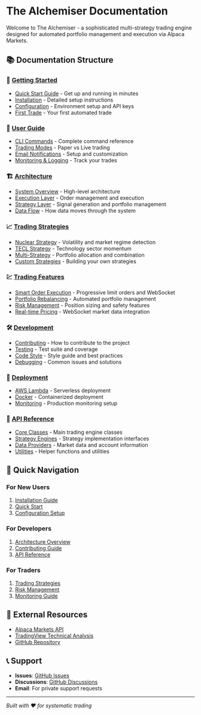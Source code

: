 # The Alchemiser Documentation

Welcome to The Alchemiser - a sophisticated multi-strategy trading engine designed for automated portfolio management and execution via Alpaca Markets.

## 📚 Documentation Structure

### 🚀 [Getting Started](./getting-started/)

- [Quick Start Guide](./getting-started/quickstart.md) - Get up and running in minutes
- [Installation](./getting-started/installation.md) - Detailed setup instructions
- [Configuration](./getting-started/configuration.md) - Environment setup and API keys
- [First Trade](./getting-started/first-trade.md) - Your first automated trade

### 📖 [User Guide](./user-guide/)

- [CLI Commands](./user-guide/cli-commands.md) - Complete command reference
- [Trading Modes](./user-guide/trading-modes.md) - Paper vs Live trading
- [Email Notifications](./user-guide/email-notifications.md) - Setup and customization
- [Monitoring & Logging](./user-guide/monitoring.md) - Track your trades

### 🏗️ [Architecture](./architecture/)

- [System Overview](./architecture/overview.md) - High-level architecture
- [Execution Layer](./architecture/execution-layer.md) - Order management and execution
- [Strategy Layer](./architecture/strategy-layer.md) - Signal generation and portfolio management
- [Data Flow](./architecture/data-flow.md) - How data moves through the system

### 📈 [Trading Strategies](./strategies/)

- [Nuclear Strategy](./strategies/nuclear.md) - Volatility and market regime detection
- [TECL Strategy](./strategies/tecl.md) - Technology sector momentum
- [Multi-Strategy](./strategies/multi-strategy.md) - Portfolio allocation and combination
- [Custom Strategies](./strategies/custom.md) - Building your own strategies

### 💹 [Trading Features](./trading/)

- [Smart Order Execution](./trading/smart-orders.md) - Progressive limit orders and WebSocket
- [Portfolio Rebalancing](./trading/rebalancing.md) - Automated portfolio management
- [Risk Management](./trading/risk-management.md) - Position sizing and safety features
- [Real-time Pricing](./trading/real-time-pricing.md) - WebSocket market data integration

### 🛠️ [Development](./development/)

- [Contributing](./development/contributing.md) - How to contribute to the project
- [Testing](./development/testing.md) - Test suite and coverage
- [Code Style](./development/code-style.md) - Style guide and best practices
- [Debugging](./development/debugging.md) - Common issues and solutions

### 🚀 [Deployment](./deployment/)

- [AWS Lambda](./deployment/lambda.md) - Serverless deployment
- [Docker](./deployment/docker.md) - Containerized deployment
- [Monitoring](./deployment/monitoring.md) - Production monitoring setup

### 📡 [API Reference](./api/)

- [Core Classes](./api/core.md) - Main trading engine classes
- [Strategy Engines](./api/strategies.md) - Strategy implementation interfaces
- [Data Providers](./api/data.md) - Market data and account information
- [Utilities](./api/utilities.md) - Helper functions and utilities

## 🎯 Quick Navigation

### For New Users

1. [Installation Guide](./getting-started/installation.md)
2. [Quick Start](./getting-started/quickstart.md)
3. [Configuration Setup](./getting-started/configuration.md)

### For Developers

1. [Architecture Overview](./architecture/overview.md)
2. [Contributing Guide](./development/contributing.md)
3. [API Reference](./api/)

### For Traders

1. [Trading Strategies](./strategies/)
2. [Risk Management](./trading/risk-management.md)
3. [Monitoring Guide](./user-guide/monitoring.md)

## 🔗 External Resources

- [Alpaca Markets API](https://alpaca.markets/docs/)
- [TradingView Technical Analysis](https://www.tradingview.com/)
- [GitHub Repository](https://github.com/Josh-moreton/the-alchemiser)

## 📞 Support

- **Issues**: [GitHub Issues](https://github.com/Josh-moreton/the-alchemiser/issues)
- **Discussions**: [GitHub Discussions](https://github.com/Josh-moreton/the-alchemiser/discussions)
- **Email**: For private support requests

---

*Built with ❤️ for systematic trading*
